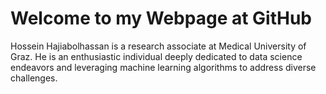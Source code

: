 # Welcome to my Webpage at GitHub

Hossein Hajiabolhassan is a research associate at Medical University of Graz. He is an enthusiastic individual deeply dedicated to data science endeavors and leveraging machine learning algorithms to address diverse challenges. 
